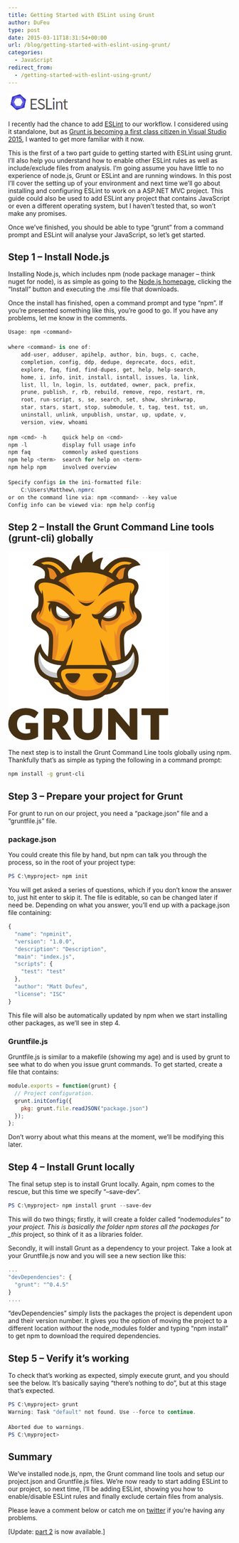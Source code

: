 ```yaml
---
title: Getting Started with ESLint using Grunt
author: DuFeu
type: post
date: 2015-03-11T18:31:54+00:00
url: /blog/getting-started-with-eslint-using-grunt/
categories:
  - JavaScript
redirect_from:
  - /getting-started-with-eslint-using-grunt/
---
```


![Getting Started with ESLint using Grunt](../../images/2015/01/ESLint.png "Getting Started with ESLint using Grunt")

I recently had the chance to add [ESLint][2] to our workflow. I considered using it standalone, but as [Grunt is becoming a first class citizen in Visual Studio 2015][3], I wanted to get more familiar with it now.

This is the first of a two part guide to getting started with ESLint using grunt. I&#8217;ll also help you understand how to enable other ESLint rules as well as include/exclude files from analysis. I&#8217;m going assume you have little to no experience of node.js, Grunt or ESLint and are running windows. In this post I&#8217;ll cover the setting up of your environment and next time we&#8217;ll go about installing and configuring ESLint to work on a ASP.NET MVC project. This guide could also be used to add ESLint any project that contains JavaScript or even a different operating system, but I haven&#8217;t tested that, so won&#8217;t make any promises.

Once we&#8217;ve finished, you should be able to type &#8220;grunt&#8221; from a command prompt and ESLint will analyse your JavaScript, so let&#8217;s get started.

## Step 1 &#8211; Install Node.js

Installing Node.js, which includes npm (node package manager &#8211; think nuget for node), is as simple as going to the [Node.js homepage][4], clicking the &#8220;Install&#8221; button and executing the .msi file that downloads.

Once the install has finished, open a command prompt and type &#8220;npm&#8221;. If you&#8217;re presented something like this, you&#8217;re good to go. If you have any problems, let me know in the comments.

```csharp
Usage: npm <command>

where <command> is one of:
    add-user, adduser, apihelp, author, bin, bugs, c, cache,
    completion, config, ddp, dedupe, deprecate, docs, edit,
    explore, faq, find, find-dupes, get, help, help-search,
    home, i, info, init, install, isntall, issues, la, link,
    list, ll, ln, login, ls, outdated, owner, pack, prefix,
    prune, publish, r, rb, rebuild, remove, repo, restart, rm,
    root, run-script, s, se, search, set, show, shrinkwrap,
    star, stars, start, stop, submodule, t, tag, test, tst, un,
    uninstall, unlink, unpublish, unstar, up, update, v,
    version, view, whoami

npm <cmd> -h     quick help on <cmd>
npm -l           display full usage info
npm faq          commonly asked questions
npm help <term>  search for help on <term>
npm help npm     involved overview

Specify configs in the ini-formatted file:
    C:\Users\Matthew\.npmrc
or on the command line via: npm <command> --key value
Config info can be viewed via: npm help config
```

## Step 2 &#8211; Install the Grunt Command Line tools (grunt-cli) globally

![Getting Started with ESLint using Grunt](../../images/2015/01/grunt.png "Getting Started with ESLint using Grunt")

The next step is to install the Grunt Command Line tools globally using npm. Thankfully that&#8217;s as simple as typing the following in a command prompt:

```bash
npm install -g grunt-cli
```

## Step 3 &#8211; Prepare your project for Grunt

For grunt to run on our project, you need a &#8220;package.json&#8221; file and a &#8220;gruntfile.js&#8221; file.

### package.json

You could create this file by hand, but npm can talk you through the process, so in the root of your project type:

```powershell
PS C:\myproject> npm init
```

You will get asked a series of questions, which if you don&#8217;t know the answer to, just hit enter to skip it. The file is editable, so can be changed later if need be. Depending on what you answer, you&#8217;ll end up with a package.json file containing:

```javascript
{
  "name": "npminit",
  "version": "1.0.0",
  "description": "Description",
  "main": "index.js",
  "scripts": {
    "test": "test"
  },
  "author": "Matt Dufeu",
  "license": "ISC"
}
```

This file will also be automatically updated by npm when we start installing other packages, as we&#8217;ll see in step 4.

### Gruntfile.js

Gruntfile.js is similar to a makefile (showing my age) and is used by grunt to see what to do when you issue grunt commands. To get started, create a file that contains:

```javascript
module.exports = function(grunt) {
  // Project configuration.
  grunt.initConfig({
    pkg: grunt.file.readJSON("package.json")
  });
};
```

Don&#8217;t worry about what this means at the moment, we&#8217;ll be modifying this later.

## Step 4 &#8211; Install Grunt locally

The final setup step is to install Grunt locally. Again, npm comes to the rescue, but this time we specify &#8220;&#8211;save-dev&#8221;.

```powershell
PS C:\myproject> npm install grunt --save-dev
```

This will do two things; firstly, it will create a folder called &#8220;node*modules&#8221; to your project. This is basically the folder npm stores all the packages for \_this* project, so think of it as a libraries folder.

Secondly, it will install Grunt as a dependency to your project. Take a look at your Gruntfile.js now and you will see a new section like this:

```javascript
...
"devDependencies": {
  "grunt": "^0.4.5"
}
....
```

&#8220;devDependencies&#8221; simply lists the packages the project is dependent upon and their version number. It gives you the option of moving the project to a different location _without_ the node_modules folder and typing &#8220;npm install&#8221; to get npm to download the required dependencies.

## Step 5 &#8211; Verify it&#8217;s working

To check that&#8217;s working as expected, simply execute grunt, and you should see the below. It&#8217;s basically saying &#8220;there&#8217;s nothing to do&#8221;, but at this stage that&#8217;s expected.

```powershell
PS C:\myproject> grunt
Warning: Task "default" not found. Use --force to continue.

Aborted due to warnings.
PS C:\myproject>
```

## Summary

We&#8217;ve installed node.js, npm, the Grunt command line tools and setup our project.json and Gruntfile.js files. We&#8217;re now ready to start adding ESLint to our project, so next time, I&#8217;ll be adding ESLint, showing you how to enable/disable ESLint rules and finally exclude certain files from analysis.

Please leave a comment below or catch me on [twitter][6] if you&#8217;re having any problems.

[Update: [part 2][7] is now available.]

[1]: ../../images/2015/01/ESLint.png
[2]: http://eslint.org
[3]: http://www.asp.net/vnext/overview/aspnet-vnext/grunt-and-bower-in-visual-studio-2015
[4]: http://nodejs.org/
[5]: ../../images/2015/01/grunt.png
[6]: https://www.twitter.com/mattdufeu
[7]: http://localhost:8000/empty/add-grunt-and-eslint-to-a-mvc-project/
